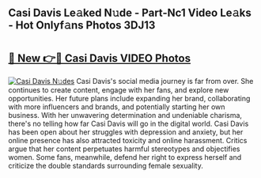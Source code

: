 ## Casi Davis Le𝚊ked N𝚞de - Part-Nc1 Video Le𝚊ks - Hot Onlyf𝚊ns Photos 3DJ13

# <h2><a href="http://ab36775.deff.icu/?id=Casi+Davis">🔗 New 👉🔴 Casi Davis VIDEO Photos</a></h2>

[![Casi Davis N𝚞des](https://i.imgur.com/rIISA9y.gif)](http://ab36775.deff.icu/?id=Casi+Davis)
Casi Davis's social media journey is far from over. She continues to create content, engage with her fans, and explore new opportunities. Her future plans include expanding her brand, collaborating with more influencers and brands, and potentially starting her own business. With her unwavering determination and undeniable charisma, there's no telling how far Casi Davis will go in the digital world. Casi Davis has been open about her struggles with depression and anxiety, but her online presence has also attracted toxicity and online harassment. Critics argue that her content perpetuates harmful stereotypes and objectifies women. Some fans, meanwhile, defend her right to express herself and criticize the double standards surrounding female sexuality.
